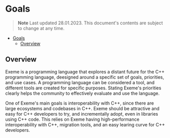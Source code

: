 # Goals

> **Note** Last updated 28.01.2023. This document's contents are subject to change at any time.

- [Goals](#goals)
  - [Overview](#overview)

## Overview

Exeme is a programming language that explores a distant future for the C++ programming language, deesigned around a specific set of goals, priorities, and use cases. A programming language can be considered a tool, and different tools are created for specific purposes. Stating Exeme's priorities clearly helps the community to effectively evaluate and use the language.

One of Exeme's main goals is interoperability with C++, since there are large ecosystems and codebases in C++. Exeme should be attractive and easy for C++ developers to try, and incrementally adopt, even in libraries using C++ code. This relies on Exeme having high-performance interoperability with C++, migration tools, and an easy learing curve for C++ developers.